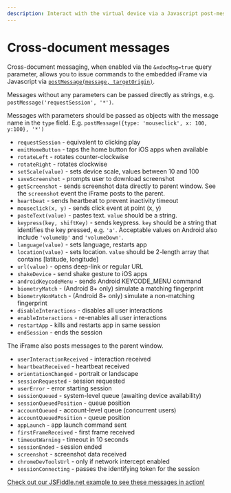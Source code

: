 ```yaml
---
description: Interact with the virtual device via a Javascript post-message API
---
```


# Cross-document messages

Cross-document messaging, when enabled via the `&xdocMsg=true` query parameter, allows you to issue commands to the embedded iFrame via Javascript via [`postMessage(message, targetOrigin)`](https://developer.mozilla.org/en-US/docs/Web/API/Window/postMessage).

Messages without any parameters can be passed directly as strings, e.g. `postMessage('requestSession', '*')`. 

Messages with parameters should be passed as objects with the message name in the `type` field. E.g. `postMessage({type: 'mouseclick', x: 100, y:100}, '*')`

* `requestSession` - equivalent to clicking play
* `emitHomeButton` - taps the home button for iOS apps when available
* `rotateLeft` - rotates counter-clockwise
* `rotateRight` - rotates clockwise
* `setScale(value)` - sets device scale, values between 10 and 100
* `saveScreenshot` - prompts user to download screenshot
* `getScreenshot` - sends screenshot data directly to parent window. See the `screenshot` event the iFrame posts to the parent.
* `heartbeat` - sends heartbeat to prevent inactivity timeout
* `mouseclick(x, y)` - sends click event at point (x, y)
* `pasteText(value)` - pastes text. `value` should be a string.
* `keypress(key, shiftKey)` - sends keypress. `key` should be a string that identifies the key pressed, e.g. `'a'`. Acceptable values on Android also include `'volumeUp'` and `'volumeDown'`.
* `language(value)` - sets language, restarts app
* `location(value)` - sets location. `value` should be 2-length array that contains \[latitude, longitude]
* `url(value)` - opens deep-link or regular URL
* `shakeDevice` - send shake gesture to iOS apps
* `androidKeycodeMenu` - sends Android KEYCODE_MENU command
* `biometryMatch` - (Android 8+ only) simulate a matching fingerprint
* `biometryNonMatch` - (Android 8+ only) simulate a non-matching fingerprint
* `disableInteractions` - disables all user interactions
* `enableInteractions` - re-enables all user interactions
* `restartApp` - kills and restarts app in same session
* `endSession` - ends the session

The iFrame also posts messages to the parent window.

* `userInteractionReceived` - interaction received
* `heartbeatReceived` - heartbeat received
* `orientationChanged` - portrait or landscape
* `sessionRequested` - session requested
* `userError` - error starting session
* `sessionQueued` - system-level queue (awaiting device availability)
* `sessionQueuedPosition` - queue position
* `accountQueued` - account-level queue (concurrent users)
* `accountQueuedPosition` - queue position
* `appLaunch` - app launch command sent
* `firstFrameReceived` - first frame received
* `timeoutWarning` - timeout in 10 seconds
* `sessionEnded` - session ended
* `screenshot` - screenshot data received
* `chromeDevToolsUrl` - only if network intercept enabled
* `sessionConnecting` - passes the identifying token for the session

[Check out our JSFiddle.net example to see these messages in action!](https://jsfiddle.net/appetize/f97hs3ru/)
